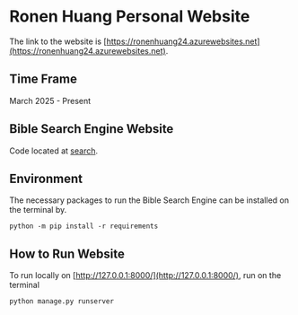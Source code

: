 # Ronen Huang Personal Website
The link to the website is [https://ronenhuang24.azurewebsites.net](https://ronenhuang24.azurewebsites.net).

## Time Frame
March 2025 - Present

## Bible Search Engine Website
Code located at [search](search).

## Environment
The necessary packages to run the Bible Search Engine can be installed on the terminal by.
```commandline
python -m pip install -r requirements
```

## How to Run Website
To run locally on [http://127.0.0.1:8000/](http://127.0.0.1:8000/), run on the terminal
```commandline
python manage.py runserver
```